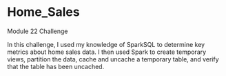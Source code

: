 # Home_Sales
Module 22 Challenge

In this challenge, I used my knowledge of SparkSQL to determine key metrics about home sales data. I then used Spark to create temporary views, partition the data, cache and uncache a temporary table, and verify that the table has been uncached.
